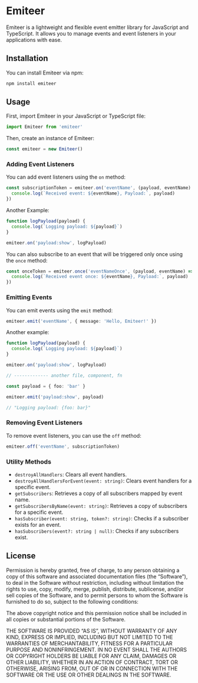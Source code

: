# Emiteer

Emiteer is a lightweight and flexible event emitter library for JavaScript and TypeScript. It allows you to manage events and event listeners in your applications with ease.

## Installation

You can install Emiteer via npm:

```bash
npm install emiteer
```

## Usage

First, import Emiteer in your JavaScript or TypeScript file:

```typescript
import Emiteer from 'emiteer'
```

Then, create an instance of Emiteer:

```typescript
const emiteer = new Emiteer()
```

### Adding Event Listeners

You can add event listeners using the `on` method:

```typescript
const subscriptionToken = emiteer.on('eventName', (payload, eventName) => {
  console.log(`Received event: ${eventName}, Payload:`, payload)
})
```

Another Example:

```typescript
function logPayload(payload) {
  console.log(`Logging payload: ${payload}`)
}

emiteer.on('payload:show', logPayload)
```

You can also subscribe to an event that will be triggered only once using the `once` method:

```typescript
const onceToken = emiteer.once('eventNameOnce', (payload, eventName) => {
  console.log(`Received event once: ${eventName}, Payload:`, payload)
})
```

### Emitting Events

You can emit events using the `emit` method:

```typescript
emiteer.emit('eventName', { message: 'Hello, Emiteer!' })
```

Another example:

```typescript
function logPayload(payload) {
  console.log(`Logging payload: ${payload}`)
}

emiteer.on('payload:show', logPayload)

// ------------- another file, component, fn

const payload = { foo: 'bar' }

emiteer.emit('payload:show', payload)

// "Logging payload: {foo: bar}"
```

### Removing Event Listeners

To remove event listeners, you can use the `off` method:

```typescript
emiteer.off('eventName', subscriptionToken)
```

### Utility Methods

- `destroyAllHandlers`: Clears all event handlers.
- `destroyAllHandlersForEvent(event: string)`: Clears event handlers for a specific event.
- `getSubscribers`: Retrieves a copy of all subscribers mapped by event name.
- `getSubscribersByName(event: string)`: Retrieves a copy of subscribers for a specific event.
- `hasSubscriber(event: string, token?: string)`: Checks if a subscriber exists for an event.
- `hasSubscribers(event?: string | null)`: Checks if any subscribers exist.

## License

Permission is hereby granted, free of charge, to any person obtaining a copy of this software and associated documentation files (the “Software”), to deal in the Software without restriction, including without limitation the rights to use, copy, modify, merge, publish, distribute, sublicense, and/or sell copies of the Software, and to permit persons to whom the Software is furnished to do so, subject to the following conditions:

The above copyright notice and this permission notice shall be included in all copies or substantial portions of the Software.

THE SOFTWARE IS PROVIDED “AS IS”, WITHOUT WARRANTY OF ANY KIND, EXPRESS OR IMPLIED, INCLUDING BUT NOT LIMITED TO THE WARRANTIES OF MERCHANTABILITY, FITNESS FOR A PARTICULAR PURPOSE AND NONINFRINGEMENT. IN NO EVENT SHALL THE AUTHORS OR COPYRIGHT HOLDERS BE LIABLE FOR ANY CLAIM, DAMAGES OR OTHER LIABILITY, WHETHER IN AN ACTION OF CONTRACT, TORT OR OTHERWISE, ARISING FROM, OUT OF OR IN CONNECTION WITH THE SOFTWARE OR THE USE OR OTHER DEALINGS IN THE SOFTWARE.
